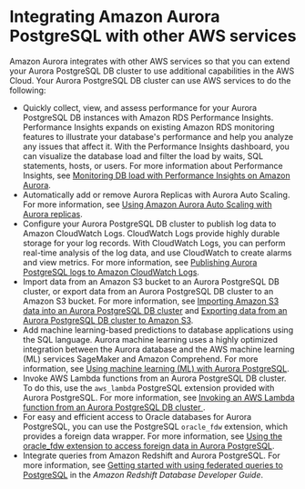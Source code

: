 # Integrating Amazon Aurora PostgreSQL with other AWS services<a name="AuroraPostgreSQL.Integrating"></a>

Amazon Aurora integrates with other AWS services so that you can extend your Aurora PostgreSQL DB cluster to use additional capabilities in the AWS Cloud\. Your Aurora PostgreSQL DB cluster can use AWS services to do the following:
+ Quickly collect, view, and assess performance for your Aurora PostgreSQL DB instances with Amazon RDS Performance Insights\. Performance Insights expands on existing Amazon RDS monitoring features to illustrate your database's performance and help you analyze any issues that affect it\. With the Performance Insights dashboard, you can visualize the database load and filter the load by waits, SQL statements, hosts, or users\. For more information about Performance Insights, see [Monitoring DB load with Performance Insights on Amazon Aurora](USER_PerfInsights.md)\. 
+ Automatically add or remove Aurora Replicas with Aurora Auto Scaling\. For more information, see [Using Amazon Aurora Auto Scaling with Aurora replicas](Aurora.Integrating.AutoScaling.md)\.
+ Configure your Aurora PostgreSQL DB cluster to publish log data to Amazon CloudWatch Logs\. CloudWatch Logs provide highly durable storage for your log records\. With CloudWatch Logs, you can perform real\-time analysis of the log data, and use CloudWatch to create alarms and view metrics\. For more information, see [Publishing Aurora PostgreSQL logs to Amazon CloudWatch Logs](AuroraPostgreSQL.CloudWatch.md)\.
+ Import data from an Amazon S3 bucket to an Aurora PostgreSQL DB cluster, or export data from an Aurora PostgreSQL DB cluster to an Amazon S3 bucket\. For more information, see [Importing Amazon S3 data into an Aurora PostgreSQL DB cluster](USER_PostgreSQL.S3Import.md) and [Exporting data from an Aurora PostgreSQL DB cluster to Amazon S3](postgresql-s3-export.md)\.
+ Add machine learning\-based predictions to database applications using the SQL language\. Aurora machine learning uses a highly optimized integration between the Aurora database and the AWS machine learning \(ML\) services SageMaker and Amazon Comprehend\. For more information, see [Using machine learning \(ML\) with Aurora PostgreSQL](postgresql-ml.md)\.
+ Invoke AWS Lambda functions from an Aurora PostgreSQL DB cluster\. To do this, use the `aws_lambda` PostgreSQL extension provided with Aurora PostgreSQL\. For more information, see [Invoking an AWS Lambda function from an Aurora PostgreSQL DB cluster ](PostgreSQL-Lambda.md)\.
+ For easy and efficient access to Oracle databases for Aurora PostgreSQL, you can use the PostgreSQL `oracle_fdw` extension, which provides a foreign data wrapper\. For more information, see [Using the oracle\_fdw extension to access foreign data in Aurora PostgreSQL](Appendix.PostgreSQL.CommonDBATasks.md)\.
+ Integrate queries from Amazon Redshift and Aurora PostgreSQL\. For more information, see [ Getting started with using federated queries to PostgreSQL](https://docs.aws.amazon.com/redshift/latest/dg/getting-started-federated.html) in the *Amazon Redshift Database Developer Guide*\.